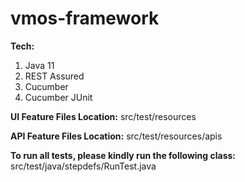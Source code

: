 # vmos-framework

**Tech:**
1. Java 11
2. REST Assured
3. Cucumber
4. Cucumber JUnit


**UI Feature Files Location:** src/test/resources

**API Feature Files Location:** src/test/resources/apis

**To run all tests, please kindly run the following class:** src/test/java/stepdefs/RunTest.java